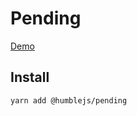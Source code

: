 # Pending

[Demo](https://humble.js.org/pkg/pending/demo)

## Install

```
yarn add @humblejs/pending
```
